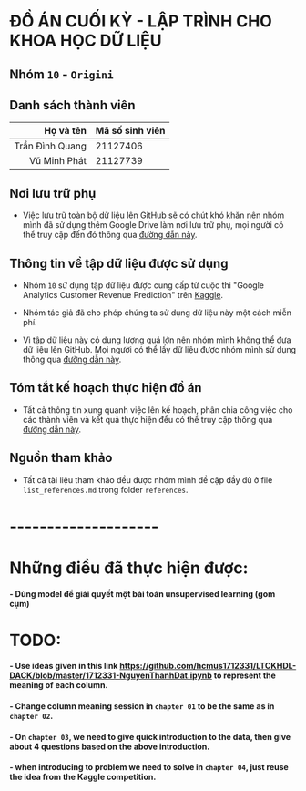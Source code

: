 # ĐỒ ÁN CUỐI KỲ - LẬP TRÌNH CHO KHOA HỌC DỮ LIỆU

## Nhóm `10` - `Origini`

## Danh sách thành viên

| Họ và tên       | Mã số sinh viên |
| --------------: | :-------------  |
| Trần Đình Quang | 21127406        |
| Vũ Minh Phát    | 21127739        |

## Nơi lưu trữ phụ

- Việc lưu trữ toàn bộ dữ liệu lên GitHub sẽ có chút khó khăn nên nhóm mình đã sử dụng thêm Google Drive làm nơi lưu trữ phụ, mọi người có thể truy cập đến đó thông qua [đường dẫn này](https://drive.google.com/drive/folders/1Bik9i9GaovlYXdHqdtKB1boVdW2uV568?usp=drive_link).

## Thông tin về tập dữ liệu được sử dụng

- Nhóm `10` sử dụng tập dữ liệu được cung cấp từ cuộc thi "Google Analytics Customer Revenue Prediction" trên [Kaggle](https://www.kaggle.com/competitions/ga-customer-revenue-prediction/overview).

- Nhóm tác giả đã cho phép chúng ta sử dụng dữ liệu này một cách miễn phí.

- Vì tập dữ liệu này có dung lượng quá lớn nên nhóm mình không thể đưa dữ liệu lên GitHub. Mọi người có thể lấy dữ liệu được nhóm mình sử dụng thông qua [đường dẫn này](https://drive.google.com/drive/u/1/folders/1QnPcja15R4kyzS7W459Y6TJ9DcvKz5l6).

## Tóm tắt kế hoạch thực hiện đồ án

- Tất cả thông tin xung quanh việc lên kế hoạch, phân chia công việc cho các thành viên và kết quả thực hiện đều có thể truy cập thông qua [đường dẫn này](https://drive.google.com/drive/folders/1rRYi0b87Tr6vhHEf1AHSWIbjotL5eZ_l?usp=drive_link).

## Nguồn tham khảo

- Tất cả tài liệu tham khảo đều được nhóm mình đề cập đầy đủ ở file `list_references.md` trong folder `references`.

# --------------------

# Những điều đã thực hiện được:

#### - Dùng model để giải quyết một bài toán unsupervised learning (gom cụm)

# TODO:

#### - Use ideas given in this link https://github.com/hcmus1712331/LTCKHDL-DACK/blob/master/1712331-NguyenThanhDat.ipynb to represent the meaning of each column.

#### - Change column meaning session in `chapter 01` to be the same as in `chapter 02`.

#### - On `chapter 03`, we need to give quick introduction to the data, then give about 4 questions based on the above introduction.

#### - when introducing to problem we need to solve in `chapter 04`, just reuse the idea from the Kaggle competition.
